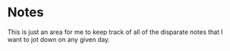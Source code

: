 # Notes

This is just an area for me to keep track of all of the disparate notes that I want to jot down on any given day.
